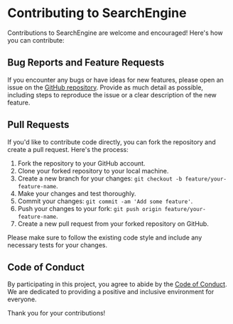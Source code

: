 # Contributing to SearchEngine

Contributions to SearchEngine are welcome and encouraged! Here's how you can contribute:

## Bug Reports and Feature Requests

If you encounter any bugs or have ideas for new features, please open an issue on the [GitHub repository](https://github.com/Bashamega/searchengine/issues). Provide as much detail as possible, including steps to reproduce the issue or a clear description of the new feature.

## Pull Requests

If you'd like to contribute code directly, you can fork the repository and create a pull request. Here's the process:

1. Fork the repository to your GitHub account.
2. Clone your forked repository to your local machine.
3. Create a new branch for your changes: `git checkout -b feature/your-feature-name`.
4. Make your changes and test thoroughly.
5. Commit your changes: `git commit -am 'Add some feature'`.
6. Push your changes to your fork: `git push origin feature/your-feature-name`.
7. Create a new pull request from your forked repository on GitHub.

Please make sure to follow the existing code style and include any necessary tests for your changes.

## Code of Conduct

By participating in this project, you agree to abide by the [Code of Conduct](CODE_OF_CONDUCT.md). We are dedicated to providing a positive and inclusive environment for everyone.

Thank you for your contributions!

